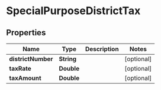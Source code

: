 

# SpecialPurposeDistrictTax


## Properties

Name | Type | Description | Notes
------------ | ------------- | ------------- | -------------
**districtNumber** | **String** |  |  [optional]
**taxRate** | **Double** |  |  [optional]
**taxAmount** | **Double** |  |  [optional]



